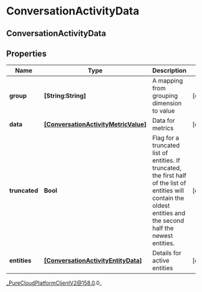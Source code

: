 # ConversationActivityData

## ConversationActivityData

## Properties

|Name | Type | Description | Notes|
|------------ | ------------- | ------------- | -------------|
| **group** | **[String:String]** | A mapping from grouping dimension to value | [optional] |
| **data** | [**[ConversationActivityMetricValue]**](ConversationActivityMetricValue) | Data for metrics | [optional] |
| **truncated** | **Bool** | Flag for a truncated list of entities. If truncated, the first half of the list of entities will contain the oldest entities and the second half the newest entities. | [optional] |
| **entities** | [**[ConversationActivityEntityData]**](ConversationActivityEntityData) | Details for active entities | [optional] |



_PureCloudPlatformClientV2@158.0.0_
